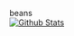 beans  
[![Github Stats](https://github-readme-stats.vercel.app/api?username=xf8b)](https://github.com/anuraghazra/github-readme-stats)  
